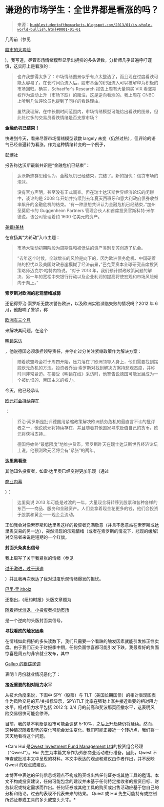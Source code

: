 <!--yml

分类：未分类

日期：2024-05-18 03:57:07

-->

# 谦逊的市场学生：全世界都是看涨的吗？

> 来源：[`humblestudentofthemarkets.blogspot.com/2013/01/is-whole-world-bullish.html#0001-01-01`](https://humblestudentofthemarkets.blogspot.com/2013/01/is-whole-world-bullish.html#0001-01-01)

几周前（参见

[股市的大考验](http://humblestudentofthemarkets.blogspot.com/2013/01/big-tests-for-stocks.html)

)，我写道，尽管市场情绪模型显示出拥挤的多头读数，分析师几乎普遍呼吁谨慎，这实际上是看涨的：

> 也许我想得太多了：市场情绪图景似乎有点太整洁了，而且现在过度看跌可能太容易了。在长时间负流入后，股市基金的积极流入可以被解释为积极的市场回归。确实，Schaeffer's Research 报告上周有大量购买 VIX 看涨期权作为波动上升（市场下跌）的赌注，这是逆向看涨的。我上周在 CNBC 上听到几位评论员也提到了同样的看跌理由。
> 
> 虽然我理解，在中长期时间范围内，市场情绪模型可能给出看跌的图景，但此处过多的交易员看跌情绪是否支撑市场？

**金融危机已结束！**

快进到今天，看来尽管市场情绪模型读数 largely 未变（仍然过热），但评论的语气已经普遍转为看涨。作为这种情绪转变的一个例子，

[彭博社](http://www.businessweek.com/articles/2013-01-24/groupthink-in-davos-financial-crisis-over)

报告称达沃斯最新共识是“金融危机已结束”：

> 达沃斯蜂群思维认为，金融危机已经结束，完结了。新的担忧：信贷市场的泡沫。
> 
> 没有官方声明，甚至没有正式调查。但在瑞士达沃斯世界经济论坛的闲聊中，谈论的是 2008 年开始并持续到去年夏天西班牙和意大利政府债券收益率飙升的金融危机的结束。“有一种思想共识认为金融危机已经结束，”加州圣莫尼卡的 Guggenheim Partners 管理合伙人和首席投资官斯科特·米尔德说，该公司管理着约 1600 亿美元的资产。

[美银/美林](http://newsroom.bankofamerica.com/press-kit/bofa-merrill-lynch-global-research-2013-year-ahead-report)

在宣扬其“大轮动”入市主题：

> 市场大轮动初期阶段为周期性和被低估的资产类别复苏创造了机会。
> 
> “去年这个时候，全球增长的风险是向下的，因为欧洲债务危机、中国硬着陆的担忧以及美国财政悬崖模糊了经济前景，”巴克莱资本全球研究首席投资策略师迈克尔·哈特内特说。“对于 2013 年，我们预计财政政策问题的解决、另一年的宽松中央银行行动以及企业利润的提高将使宏观和市场风险倾向于向上。”

**索罗斯对欧洲的悲观情绪减弱**

还记得乔治·索罗斯无数次警告欧洲，以及欧洲实验濒临失败的情况吗？2012 年 6 月，他敲响了警钟，称

[欧洲有三个月](http://www.georgesoros.com/interviews-speeches/entry/remarks_at_the_festival_of_economics_trento_italy/)

来解决其问题。在这个

[明镜采访](http://www.spiegel.de/international/europe/george-soros-says-germany-must-change-course-on-euro-crisis-a-841061.html)

，他说德国必须承担领导责任，并停止过分关注紧缩政策作为解决方案：

> 随着欧盟峰会将于周四开始，压力落在了欧洲领导人身上，他们需要找到摆脱欧元危机的方法。投资者乔治·索罗斯对找到解决方案持悲观态度，并称时间非常紧迫。在接受《明镜在线》采访时，他警告说德国可能发展成为一个被仇恨的、帝国主义的权力。

今天，他已经承认

[欧元将会持续存在](http://www.bloomberg.com/news/2013-01-24/soros-says-euro-is-here-to-stay-with-two-tense-years-ahead-a-2-.html)

：

> 乔治·索罗斯是批评德国用紧缩政策解决欧洲债务危机的最直言不讳的批评者之一，他说欧元将持续存在，并且随着其他国家寻求贬值自己的货币，欧元将获得支持...
> 
> 德国将始终“最低限度”地维护货币，索罗斯昨天在瑞士达沃斯世界经济论坛上说。他预测欧元区将会有“紧张”的两年。

**达里奥看涨**

其他知名投资者，如雷·达里奥已经变得更加乐观（通过

[商业内幕](http://www.businessinsider.com/ray-dalio-cnbc-interview-january-24-2013-1)

）：

> 达里奥说 2013 年可能是过渡的一年，大量现金将转移到股票和各种各样的东西——商品、服务和金融资产。人们会拿着现金花更多的钱，他们会投资于股票和黄金——现金会流动。

正如我会对像索罗斯和达里奥这样的投资者充满敬意（并且不愿意站在索罗斯或达里奥交易的另一边），突然涌现的乐观情绪（或者在索罗斯的情况下，悲观的缓解）对交易者来说是短期的一个红旗。

**封面头条卖出信号**

我上周写了关于我紧张的情绪（参见

[过于激进，过于迅速](http://humblestudentofthemarkets.blogspot.com/2013/01/too-far-too-fast.html)

）并且我再次表达了我对过度乐观情绪爆发的担忧。

[巴里·里 itholz](http://www.ritholtz.com/blog/2013/01/uh-oh-nyts-front-page/)

还指出，《纽约时报》头版文章题为

[随着担忧消退，小投资者推动市场](http://www.nytimes.com/2013/01/26/business/daily-stock-market-activity.html)

是一个逆向的头版封面卖信号。

**寻找看跌的触发因素**

在情绪如此拥挤的多头读数下，我们只需要一个看跌的触发因素就能引发修正性卖盘。由于我们正处于财报季中期，任何负面惊喜都可能引发下跌。我最看好的负面惊喜是周五的非农就业发布，其中

[Gallup 的跟踪民调](http://www.gallup.com/poll/159866/employment-situation-deteriorates-january.aspx)

表明 1 月份就业情况恶化了：

**接近重要的相对阻力水平**

从技术角度来说，下图中 SPY（股票）与 TLT（美国长期国债）的相对表现图表作为风险交易的开/关指标显示，SPY/TLT 比率在强劲上涨并接近重要的相对阻力水平。相对阻力水平包括 2012 年 3/4 月的前高和斐波那契回撤水平，这表明风险交易很快可能会停滞。

目前，我的基本判断是股市可能会调整 5-10%，之后上升趋势仍将延续。然而，这种情况随着形势的变化可能会发生变化。我们可能正接近一个转折点，我们将一天天地看待这个问题。

*Cam Hui 是[Qwest Investment Fund Management Ltd](http://www.qwestfunds.com/)的投资组合经理（"Qwest"）。Hui 先生为本篇文章作为外部商业活动进行准备。因此，Qwest 不审查或批准本文中呈现的材料。本文中表达的观点和建议由作者作出，并不反映 Qwest 的观点或建议。

本博客中表达的任何信息或观点不构成购买或出售任何证券或其他工具的邀请。本文不构成投资建议，任何可能包含的建议并未基于任何特定接收者的投资目标、财务状况或特定需求而作出。任何证券或其他工具的购买或出售活动应基于您自己的分析和结论。过去的表现不代表未来的结果。 Quest 或 Hui 先生可能持有或控制所述证券或工具的多头或空头头寸。*
